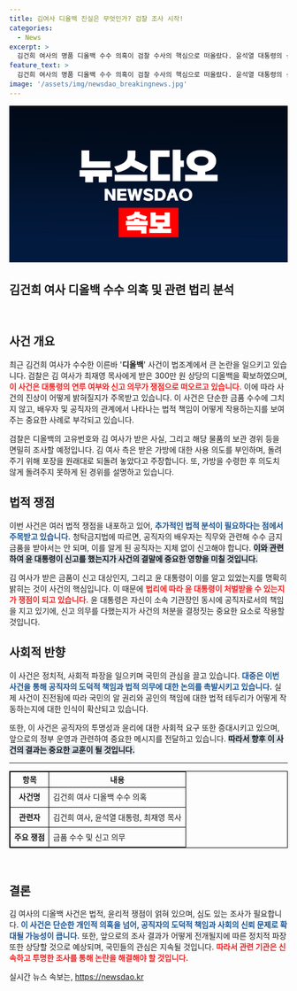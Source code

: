 ```yaml
---
title: 김여사 디올백 진실은 무엇인가? 검찰 조사 시작!
categories:
  - News
excerpt: >
  김건희 여사의 명품 디올백 수수 의혹이 검찰 수사의 핵심으로 떠올랐다. 윤석열 대통령의 신고 여부가 사건의 흐름을 좌우할 가능성에 관심이 집중되고 있다. 사건의 진실이 드러날까? 클릭해서 확인해보세요!
feature_text: >
  김건희 여사의 명품 디올백 수수 의혹이 검찰 수사의 핵심으로 떠올랐다. 윤석열 대통령의 신고 여부가 사건의 흐름을 좌우할 가능성에 관심이 집중되고 있다. 사건의 진실이 드러날까? 클릭해서 확인해보세요!
image: '/assets/img/newsdao_breakingnews.jpg'
---
```


<p><img src="/assets/img/newsdao_breakingnews.jpg" alt="cryptoinkorea 속보" /></p>

<h2 data-ke-size="size26">김건희 여사 디올백 수수 의혹 및 관련 법리 분석</h2>

<p data-ke-size="size16">&nbsp;</p>

<h2 data-ke-size="size26">사건 개요</h2>

<p data-ke-size="size16">최근 김건희 여사가 수수한 이른바 '<b>디올백</b>' 사건이 법조계에서 큰 논란을 일으키고 있습니다. 검찰은 김 여사가 최재영 목사에게 받은 300만 원 상당의 디올백을 확보하였으며, <b><span style="color: #ee2323;">이 사건은 대통령의 연루 여부와 신고 의무가 쟁점으로 떠오르고 있습니다.</span></b> 이에 따라 사건의 진상이 어떻게 밝혀질지가 주목받고 있습니다. 이 사건은 단순한 금품 수수에 그치지 않고, 배우자 및 공직자의 관계에서 나타나는 법적 책임이 어떻게 작용하는지를 보여주는 중요한 사례로 부각되고 있습니다.</p>

<p data-ke-size="size16">검찰은 디올백의 고유번호와 김 여사가 받은 사실, 그리고 해당 물품의 보관 경위 등을 면밀히 조사할 예정입니다. 김 여사 측은 받은 가방에 대한 사용 의도를 부인하며, 돌려주기 위해 포장을 원래대로 되돌려 놓았다고 주장합니다. 또, 가방을 수령한 후 의도치 않게 돌려주지 못하게 된 경위를 설명하고 있습니다.</p>

<h2 data-ke-size="size26">법적 쟁점</h2>

<p data-ke-size="size16">이번 사건은 여러 법적 쟁점을 내포하고 있어, <b><span style="color: #1a5490;">추가적인 법적 분석이 필요하다는 점에서 주목받고 있습니다.</span></b> 청탁금지법에 따르면, 공직자의 배우자는 직무와 관련해 수수 금지 금품을 받아서는 안 되며, 이를 알게 된 공직자는 지체 없이 신고해야 합니다. <b><span style="background-color: #21538527;">이와 관련하여 윤 대통령이 신고를 했는지가 사건의 결말에 중요한 영향을 미칠 것입니다.</span></b></p>

<p data-ke-size="size16">김 여사가 받은 금품이 신고 대상인지, 그리고 윤 대통령이 이를 알고 있었는지를 명확히 밝히는 것이 사건의 핵심입니다. 이 때문에 <b><span style="color: #ee2323;">법리에 따라 윤 대통령이 처벌받을 수 있는지가 쟁점이 되고 있습니다.</span></b> 윤 대통령은 자신이 소속 기관장인 동시에 공직자로서의 책임을 지고 있기에, 신고 의무를 다했는지가 사건의 처분을 결정짓는 중요한 요소로 작용할 것입니다.</p>

<h2 data-ke-size="size26">사회적 반향</h2>

<p data-ke-size="size16">이 사건은 정치적, 사회적 파장을 일으키며 국민의 관심을 끌고 있습니다. <b><span style="color: #1a5490;">대중은 이번 사건을 통해 공직자의 도덕적 책임과 법적 의무에 대한 논의를 촉발시키고 있습니다.</span></b> 실제 사건이 진전됨에 따라 국민의 알 권리와 공인의 책임에 대한 법적 테두리가 어떻게 작동하는지에 대한 인식이 확산되고 있습니다.</p>

<p data-ke-size="size16">또한, 이 사건은 공직자의 투명성과 윤리에 대한 사회적 요구 또한 증대시키고 있으며, 앞으로의 정부 운영과 관련하여 중요한 메시지를 전달하고 있습니다. <b><span style="background-color: #21538527;">따라서 향후 이 사건의 결과는 중요한 교훈이 될 것입니다.</span></b></p>

<hr>

<table style="width: 100%; border: 1px solid black; border-collapse: collapse;">
    <thead>
        <tr>
            <th style="border: 1px solid black; text-align: center;">항목</th>
            <th style="border: 1px solid black; text-align: center;">내용</th>
        </tr>
    </thead>
    <tbody>
        <tr>
            <td style="border: 1px solid black; text-align: center; height: 30px;"><b>사건명</b></td>
            <td style="border: 1px solid black;">김건희 여사 디올백 수수 의혹</td>
        </tr>
        <tr>
            <td style="border: 1px solid black; text-align: center; height: 30px;"><b>관련자</b></td>
            <td style="border: 1px solid black;">김건희 여사, 윤석열 대통령, 최재영 목사</td>
        </tr>
        <tr>
            <td style="border: 1px solid black; text-align: center; height: 30px;"><b>주요 쟁점</b></td>
            <td style="border: 1px solid black;">금품 수수 및 신고 의무</td>
        </tr>
    </tbody>
</table>

<p data-ke-size="size16">&nbsp;</p>

<h2 data-ke-size="size26">결론</h2>

<p data-ke-size="size16">김 여사의 디올백 사건은 법적, 윤리적 쟁점이 얽혀 있으며, 심도 있는 조사가 필요합니다. <b><span style="color: #1a5490;">이 사건은 단순한 개인적 의혹을 넘어, 공직자의 도덕적 책임과 사회의 신뢰 문제로 확대될 가능성이 큽니다.</span></b> 또한, 앞으로의 조사 결과가 어떻게 전개될지에 따른 정치적 파장 또한 상당할 것으로 예상되며, 국민들의 관심은 지속될 것입니다. <b><span style="color: #ee2323;">따라서 관련 기관은 신속하고 투명한 조사를 통해 논란을 해결해야 할 것입니다. </span></b></p>
실시간 뉴스 속보는, <a href="https://newsdao.kr" rel="dofollow">https://newsdao.kr</a>


